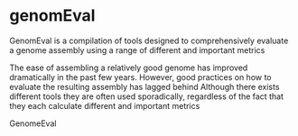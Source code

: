 # genomEval
GenomEval is a compilation of tools designed to comprehensively evaluate a genome assembly using a range of different and important metrics


The ease of assembling a relatively good genome has improved dramatically in the past few years.
However, good practices on how to evaluate the resulting assembly has lagged behind
Although there exists different tools they are often used sporadically, regardless of the fact that they each calculate different and important metrics

GenomeEval
